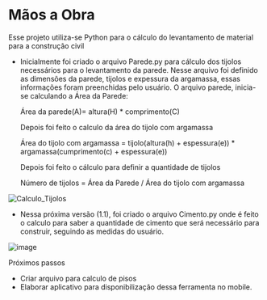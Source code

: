 # Mãos a Obra
Esse projeto utiliza-se Python para o cálculo do levantamento de material para a construção civil

- Inicialmente foi criado o arquivo Parede.py para cálculo dos tijolos necessários para o levantamento da parede. Nesse arquivo foi definido as dimensões da parede, tijolos e expessura da argamassa, essas informações foram preenchidas pelo usuário. O arquivo parede, inicia-se calculando a Área da Parede:

  
  Área da parede(A)= altura(H) * comprimento(C)

  Depois foi feito o calculo da área do tijolo com argamassa
  
  Área do tijolo com argamassa = tijolo(altura(h) + espessura(e)) * argamassa(cumprimento(c) + espessura(e))

  Depois foi feito o cálculo para definir a quantidade de tijolos

  Número de tijolos = Área da Parede / Área do tijolo com argamassa

  


  
![Calculo_Tijolos](https://github.com/FelipeJanuario/Obras-Or-amentos/assets/96888435/4dce7faf-6580-4da4-8dd6-39e87f11dd45)







- Nessa próxima versão (1.1), foi criado o arquivo Cimento.py onde é feito o calculo para saber a quantidade de cimento que será necessário para construir, seguindo as medidas do usuário.

![image](https://github.com/user-attachments/assets/9094afea-e539-431f-81f5-86701bdb3450)





Próximos passos
- Criar arquivo para calculo de pisos
- Elaborar aplicativo para disponibilização dessa ferramenta no mobile.
